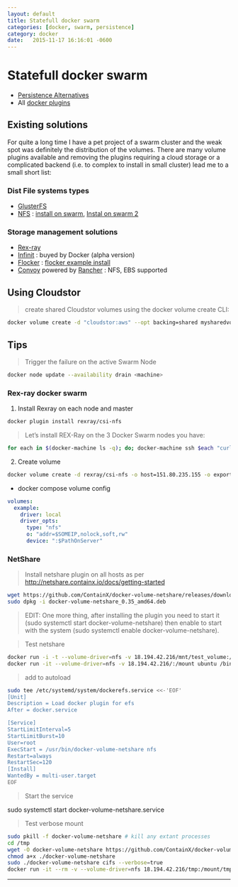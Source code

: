 ```yaml
---
layout: default
title: Statefull docker swarm
categories: [docker, swarm, persistence]
category: docker
date:   2015-11-17 16:16:01 -0600
---
```

# Statefull docker swarm

- [Persistence Alternatives](https://opensource.ncsa.illinois.edu/confluence/display/NDS/Gluster+Alternatives+and+Cloud+Provider+Alternatives)
- All [docker plugins]

## Existing solutions

For quite a long time I have a pet project of a swarm cluster and the weak spot was definitely the distribution of the volumes. There are many volume plugins available and removing the plugins requiring a cloud storage or a complicated backend (i.e. to complex to install in small cluster) lead me to a small short list:

### Dist File systems types

- [GlusterFS]
- [NFS] : [install on swarm](https://attx-project.github.io/Shared-NFS-Swarm-Cloud.html), [Instal on swarm 2](http://collabnix.com/docker-1-12-swarm-mode-persistent-storage-using-nfs/)

### Storage management solutions

- [Rex-ray]
- [Infinit] : buyed by Docker (alpha version)
- [Flocker] : [flocker example install]
- [Convoy] powered by [Rancher] : NFS, EBS supported

## Using Cloudstor

 >create shared Cloudstor volumes using the docker volume create CLI:

```sh
docker volume create -d "cloudstor:aws" --opt backing=shared mysharedvol1
```

## Tips

> Trigger the failure on the active Swarm Node

```sh
docker node update --availability drain <machine>
```

### Rex-ray docker swarm

1. Install Rexray on each node and master

```sh
docker plugin install rexray/csi-nfs
```

>Let’s install REX-Ray on the 3 Docker Swarm nodes you have:

```sh
for each in $(docker-machine ls -q); do; docker-machine ssh $each "curl -sSL https://dl.bintray.com/emccode/rexray/install | sh -" ; done
```

2. Create volume

```sh
docker volume create -d rexray/csi-nfs -o host=151.80.235.155 -o export=/webgrab_volume webgrab
```

- docker compose volume config

```yaml
volumes:
  example:
    driver: local
    driver_opts:
      type: "nfs"
      o: "addr=$SOMEIP,nolock,soft,rw"
      device: ":$PathOnServer"
```

### NetShare

> Install netshare plugin on all hosts as per http://netshare.containx.io/docs/getting-started

```sh
wget https://github.com/ContainX/docker-volume-netshare/releases/download/v0.35/docker-volume-netshare_0.35_amd64.deb
sudo dpkg -i docker-volume-netshare_0.35_amd64.deb
```

> EDIT: One more thing, after installing the plugin you need to start it (sudo systemctl start docker-volume-netshare) then enable to start with the system (sudo systemctl enable docker-volume-netshare).

> Test netshare

```sh
docker run -i -t --volume-driver=nfs -v 18.194.42.216/mnt/test_volume:/data ubuntu /bin/bash
docker run -it --volume-driver=nfs -v 18.194.42.216/:/mount ubuntu /bin/bash
```

> add to autoload

```sh
sudo tee /etc/systemd/system/dockerefs.service <<-'EOF'
[Unit]
Description = Load docker plugin for efs
After = docker.service

[Service]
StartLimitInterval=5
StartLimitBurst=10
User=root
ExecStart = /usr/bin/docker-volume-netshare nfs
Restart=always
RestartSec=120
[Install]
WantedBy = multi-user.target
EOF
```

> Start the service

sudo systemctl start docker-volume-netshare.service

> Test verbose mount

```sh
sudo pkill -f docker-volume-netshare # kill any extant processes
cd /tmp
wget -O docker-volume-netshare https://github.com/ContainX/docker-volume-netshare/releases/download/v0.34/docker-volume-netshare_0.34_linux_amd64-bin
chmod a+x ./docker-volume-netshare
sudo ./docker-volume-netshare cifs --verbose=true
docker run -it --rm -v --volume-driver=nfs 18.194.42.216/tmp:/mount/tmp --name share_vol alpine ash

```

---

[flocker  example install]: https://devops.profitbricks.com/tools/flocker/
[Flocker]:https://flocker-docs.clusterhq.com/en/latest/docker-integration/
[GlusterFS]:https://github.com/calavera/docker-volume-glusterfs
[Infinit]:https://devpost.com/software/infinit-docker-hackathon-1-12
[Convoy]:https://github.com/rancher/convoy
[Rancher]:https://rancher.com/
[NFS]:https://doc.ubuntu-fr.org/nfs
[Rex-ray]:https://rexray.readthedocs.io/en/stable/
[docker plugins]:https://docs.docker.com/engine/extend/legacy_plugins/#volume-plugins